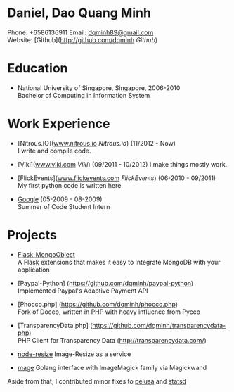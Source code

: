 Daniel, Dao Quang Minh
======================
Phone:    +6586136911
Email:    <dqminh89@gmail.com>    
Website:  [Github](http://github.com/dqminh *Github*)       

Education
=========
* National University of Singapore, Singapore, 2006-2010   
  Bachelor of Computing in Information System

Work Experience
===============
* [Nitrous.IO](www.nitrous.io *Nitrous.io*) (11/2012 - Now)  
  I write and compile code.
 
* [Viki](www.viki.com *Viki*) (09/2011 - 10/2012)
  I make things mostly work.

* [FlickEvents](www.flickevents.com *FlickEvents*) (06-2010 - 09/2011)    
  My first python code is written here

* [Google](http://www.google-melange.com/gsoc/project/google/gsoc2009/dqminh/3001) (05-2009 - 08-2009)   
  Summer of Code Student Intern  

Projects
========

* [Flask-MongoObject](https://github.com/dqminh/flask-mongoobject)  
  A Flask extensions that makes it easy to integrate MongoDB with your application

* [Paypal-Python] (https://github.com/dqminh/paypal-python)  
  Implemented Paypal's Adaptive Payment API

* [Phocco.php] (https://github.com/dqminh/phocco.php)  
  Fork of Docco, written in PHP with heavy influence from Pycco

* [TransparencyData.php] (https://github.com/dqminh/transparencydata-php)  
  PHP Client for Transparency Data (http://transparencydata.com/)

* [node-resize](https://github.com/dqminh/node-resize)
  Image-Resize as a service

* [mage](https://github.com/dqminh/mage)
  Golang interface with ImageMagick family via Magickwand

Aside from that, I contributed minor fixes to [pelusa](https://github.com/codegram/pelusa) and [statsd](https://github.com/etsy/statsd)
